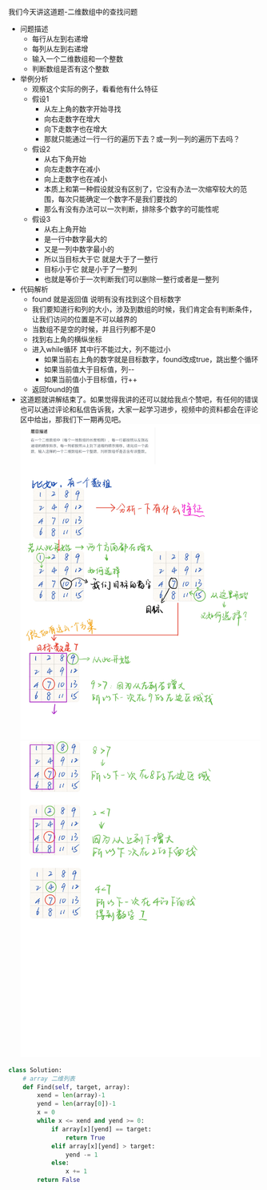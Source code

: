我们今天讲这道题-二维数组中的查找问题

- 问题描述
  - 每行从左到右递增
  - 每列从左到右递增
  - 输入一个二维数组和一个整数
  - 判断数组是否有这个整数
- 举例分析
  - 观察这个实际的例子，看看他有什么特征
  - 假设1
    - 从左上角的数字开始寻找
    - 向右走数字在增大
    - 向下走数字也在增大
    - 那就只能通过一行一行的遍历下去？或一列一列的遍历下去吗？
  - 假设2
    - 从右下角开始
    - 向左走数字在减小
    - 向上走数字也在减小
    - 本质上和第一种假设就没有区别了，它没有办法一次缩窄较大的范围，每次只能确定一个数字不是我们要找的
    - 那么有没有办法可以一次判断，排除多个数字的可能性呢
  - 假设3
    - 从右上角开始
    - 是一行中数字最大的
    - 又是一列中数字最小的
    - 所以当目标大于它 就是大于了一整行
    - 目标小于它 就是小于了一整列
    - 也就是等价于一次判断我们可以删除一整行或者是一整列
- 代码解析
  - found 就是返回值 说明有没有找到这个目标数字
  - 我们要知道行和列的大小，涉及到数组的时候，我们肯定会有判断条件，让我们访问的位置是不可以越界的
  - 当数组不是空的时候，并且行列都不是0
  - 找到右上角的横纵坐标
  - 进入while循环 其中行不能过大，列不能过小
    - 如果当前右上角的数字就是目标数字，found改成true，跳出整个循环
    - 如果当前值大于目标值，列--
    - 如果当前值小于目标值，行++
  - 返回found的值
- 这道题就讲解结束了。如果觉得我讲的还可以就给我点个赞吧，有任何的错误也可以通过评论和私信告诉我，大家一起学习进步，视频中的资料都会在评论区中给出，那我们下一期再见吧。
![](剑指offer-1.jpg)
![](剑指offer-2.jpg)

```python
class Solution:
    # array 二维列表
    def Find(self, target, array):
        xend = len(array)-1
        yend = len(array[0])-1
        x = 0
        while x <= xend and yend >= 0:
            if array[x][yend] == target:
                return True
            elif array[x][yend] > target:
                yend -= 1
            else:
                x += 1
        return False
```

